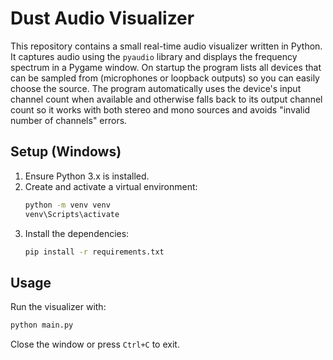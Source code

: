 # Dust Audio Visualizer

This repository contains a small real-time audio visualizer written in Python. It captures audio using the `pyaudio` library and displays the frequency spectrum in a Pygame window. On startup the program lists all devices that can be sampled from (microphones or loopback outputs) so you can easily choose the source. The program automatically uses the device's input channel count when available and otherwise falls back to its output channel count so it works with both stereo and mono sources and avoids "invalid number of channels" errors.

## Setup (Windows)

1. Ensure Python 3.x is installed.
2. Create and activate a virtual environment:
   ```bat
   python -m venv venv
   venv\Scripts\activate
   ```
3. Install the dependencies:
   ```bat
   pip install -r requirements.txt
   ```

## Usage

Run the visualizer with:

```bash
python main.py
```

Close the window or press `Ctrl+C` to exit.
